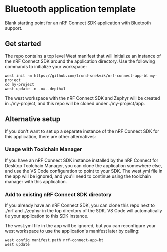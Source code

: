 # Bluetooth application template

Blank starting point for an nRF Connect SDK application with Bluetooth support.

## Get started

The repo contains a top level West manifest that will initialize an instance of the nRF Connect SDK around the application directory. Use the following commands to initialize your workspace:

```
west init -m https://github.com/trond-snekvik/nrf-connect-app-bt my-project
cd my-project
west update -n -o=--depth=1
```

The west workspace with the nRF Connect SDK and Zephyr will be created in ./my-project, and this repo will be cloned under ./my-project/app.

## Alternative setup

If you don't want to set up a separate instance of the nRF Connect SDK for this application, there are other alternatives:

### Usage with Toolchain Manager

If you have an nRF Connect SDK instance installed by the nRF Connect for Desktop Toolchain Manager, you can clone the application somewhere else, and use the VS Code configuration to point to your SDK. The west.yml file in the app will be ignored, and you'll need to continue using the toolchain manager with this application.

### Add to existing nRF Connect SDK directory

If you already have an nRF Connect SDK, you can clone this repo next to ./nrf and ./zephyr in the top directory of the SDK. VS Code will automatically tie your application to this SDK instance.

The west.yml file in the app will be ignored, but you can reconfigure your west workspace to use the application's manifest later by calling:

```
west config manifest.path nrf-connect-app-bt
west update
```
